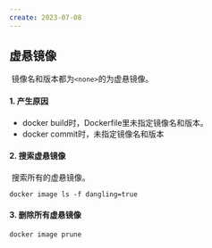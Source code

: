 ```yaml
---
create: 2023-07-08
---
```

## 虚悬镜像

​	镜像名和版本都为`<none>`的为虚悬镜像。

#### 1. 产生原因

* docker build时，Dockerfile里未指定镜像名和版本。
* docker commit时，未指定镜像名和版本

#### 2. 搜索虚悬镜像

​	搜索所有的虚悬镜像。

```shell
docker image ls -f dangling=true
```

#### 3. 删除所有虚悬镜像

```shell
docker image prune
```

